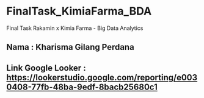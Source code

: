 # FinalTask_KimiaFarma_BDA
Final Task Rakamin x Kimia Farma - Big Data Analytics

## Nama : Kharisma Gilang Perdana
## Link Google Looker : https://lookerstudio.google.com/reporting/e0030408-77fb-48ba-9edf-8bacb25680c1
